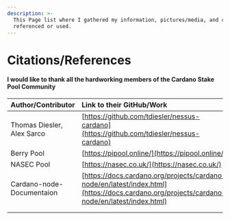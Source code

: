 ```yaml
---
description: >-
  This Page list where I gathered my information, pictures/media, and code I
  referenced or used.
---
```


# Citations/References

#### I would like to thank all the hardworking members of the Cardano Stake Pool Community 

| Author/Contributor | Link to their GitHub/Work |
| :--- | :--- |
| Thomas Diesler, Alex Sarco | [https://github.com/tdiesler/nessus-cardano](https://github.com/tdiesler/nessus-cardano) |
| Berry Pool | [https://pipool.online/](https://pipool.online/) |
| NASEC Pool | [https://nasec.co.uk/](https://nasec.co.uk/) |
| Cardano-node-Documentaion | [https://docs.cardano.org/projects/cardano-node/en/latest/index.html](https://docs.cardano.org/projects/cardano-node/en/latest/index.html) |
|  |  |
|  |  |



